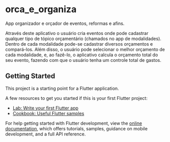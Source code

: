 # orca_e_organiza

App organizador e orçador de eventos, reformas e afins.

Através deste aplicativo o usuário cria eventos onde pode cadastrar qualquer tipo de tópico orçamentário (chamados no app de modalidades). Dentro de cada modalidade pode-se cadastrar diversos orçamentos e compará-los. Além disso, o usuário pode selecionar o melhor orçamento de cada modalidade, e, ao fazê-lo, o aplicativo calcula o orçamento total do seu evento, fazendo com que o usuário tenha um controle total de gastos.

## Getting Started

This project is a starting point for a Flutter application.

A few resources to get you started if this is your first Flutter project:

- [Lab: Write your first Flutter app](https://docs.flutter.dev/get-started/codelab)
- [Cookbook: Useful Flutter samples](https://docs.flutter.dev/cookbook)

For help getting started with Flutter development, view the
[online documentation](https://docs.flutter.dev/), which offers tutorials,
samples, guidance on mobile development, and a full API reference.
